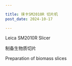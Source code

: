```yaml
---

title: 徕卡SM2010R 切片机
post_date: 2024-10-17 

---
```

 

Leica SM2010R Slicer

制备生物质切片

Preparation of biomass slices
